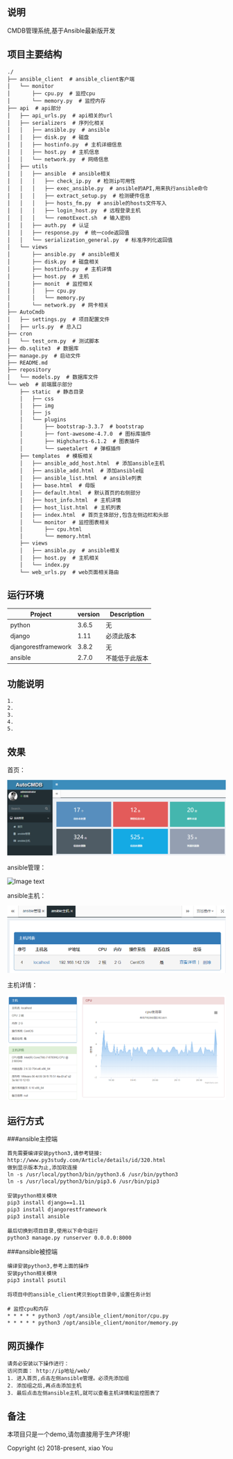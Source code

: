 ## 说明
CMDB管理系统,基于Ansible最新版开发

## 项目主要结构
```
./
├── ansible_client  # ansible_client客户端
│   └── monitor
│       ├── cpu.py  # 监控cpu
│       └── memory.py  # 监控内存
├── api  # api部分
│   ├── api_urls.py  # api相关的url
│   ├── serializers  # 序列化相关
│   │   ├── ansible.py  # ansible
│   │   ├── disk.py  # 磁盘
│   │   ├── hostinfo.py  # 主机详细信息
│   │   ├── host.py  # 主机信息
│   │   └── network.py  # 网络信息
│   ├── utils
│   │   ├── ansible  # ansible相关
│   │   │   ├── check_ip.py  # 检测ip可用性
│   │   │   ├── exec_ansible.py  # ansible的API,用来执行ansible命令
│   │   │   ├── extract_setup.py  # 检测硬件信息
│   │   │   ├── hosts_fm.py  # ansible的hosts文件写入
│   │   │   ├── login_host.py  # 远程登录主机
│   │   │   └── remotExect.sh  # 输入密码
│   │   ├── auth.py  # 认证
│   │   ├── response.py  # 统一code返回值
│   │   └── serialization_general.py  # 标准序列化返回值
│   └── views
│       ├── ansible.py  # ansible相关
│       ├── disk.py  # 磁盘相关
│       ├── hostinfo.py  # 主机详情
│       ├── host.py  # 主机
│       ├── monit  # 监控相关
│       │   ├── cpu.py
│       │   └── memory.py
│       └── network.py  # 网卡相关
├── AutoCmdb
│   ├── settings.py  # 项目配置文件
│   ├── urls.py  # 总入口
├── cron
│   └── test_orm.py  # 测试脚本
├── db.sqlite3  # 数据库
├── manage.py  # 启动文件
├── README.md
├── repository
│   └── models.py  # 数据库文件
└── web  # 前端展示部分
    ├── static  # 静态目录
    │   ├── css
    │   ├── img
    │   ├── js
    │   └── plugins
    │       ├── bootstrap-3.3.7  # bootstrap
    │       ├── font-awesome-4.7.0  # 图标库插件
    │       ├── Highcharts-6.1.2  # 图表插件
    │       └── sweetalert  # 弹框插件
    ├── templates  # 模板相关
    │   ├── ansible_add_host.html  # 添加ansible主机
    │   ├── ansible_add.html  # 添加ansible组
    │   ├── ansible_list.html  # ansible列表
    │   ├── base.html  # 母版
    │   ├── default.html  # 默认首页的右侧部分
    │   ├── host_info.html  # 主机详情
    │   ├── host_list.html  # 主机列表
    │   ├── index.html  # 首页主体部分,包含左侧边栏和头部
    │   └── monitor  # 监控图表相关
    │       ├── cpu.html
    │       └── memory.html
    ├── views
    │   ├── ansible.py  # ansible相关
    │   ├── host.py  # 主机相关
    │   └── index.py
    └── web_urls.py  # web页面相关路由
```

## 运行环境

| Project | version | Description |
|---------|--------|-------------|
| python  | 3.6.5 | 无 |
| django  | 1.11 | 必须此版本 |
| djangorestframework  | 3.8.2 | 无 |
| ansible  |2.7.0 | 不能低于此版本 |

## 功能说明
```
1. 
2.
3.
4.
5.
```


## 效果
首页：

![Image text](IMG/01.png)

ansible管理：

![Image text](IMG/%E7%99%BB%E5%BD%95.png)

ansible主机：

![Image text](IMG/ansible%E4%B8%BB%E6%9C%BA%E7%AE%A1%E7%90%86.png)

主机详情：

![Image text](IMG/主机详情.png)


## 运行方式
###ansible主控端
```
首先需要编译安装python3,请参考链接:
http://www.py3study.com/Article/details/id/320.html
做到显示版本为止,添加软连接
ln -s /usr/local/python3/bin/python3.6 /usr/bin/python3
ln -s /usr/local/python3/bin/pip3.6 /usr/bin/pip3

安装python相关模块
pip3 install django==1.11
pip3 install djangorestframework
pip3 install ansible

最后切换到项目目录,使用以下命令运行
python3 manage.py runserver 0.0.0.0:8000
```
###ansible被控端
```
编译安装python3,参考上面的操作
安装python相关模块
pip3 install psutil

将项目中的ansible_client拷贝到opt目录中,设置任务计划

# 监控cpu和内存
* * * * * python3 /opt/ansible_client/monitor/cpu.py
* * * * * python3 /opt/ansible_client/monitor/memory.py
```

## 网页操作
```
请务必安装以下操作进行：
访问页面： http://ip地址/web/
1. 进入首页,点击左侧ansible管理。必须先添加组
2. 添加组之后,再点击添加主机
3. 最后点击左侧ansible主机,就可以查看主机详情和监控图表了
```


## 备注
本项目只是一个demo,请勿直接用于生产环境!


Copyright (c) 2018-present, xiao You
